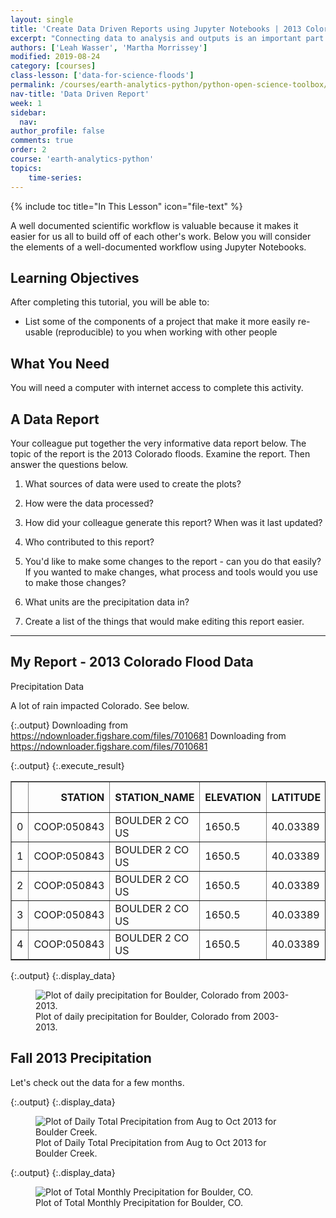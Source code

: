 ```yaml
---
layout: single
title: 'Create Data Driven Reports using Jupyter Notebooks | 2013 Colorado Flood Data'
excerpt: "Connecting data to analysis and outputs is an important part of open reproducible science. In this lesson you will explore that value of a well documented workflow."
authors: ['Leah Wasser', 'Martha Morrissey']
modified: 2019-08-24
category: [courses]
class-lesson: ['data-for-science-floods']
permalink: /courses/earth-analytics-python/python-open-science-toolbox/data-driven-reports-jupyter-notebook/
nav-title: 'Data Driven Report'
week: 1
sidebar:
  nav:
author_profile: false
comments: true
order: 2
course: 'earth-analytics-python' 
topics: 
    time-series:    
---
```


{% include toc title="In This Lesson" icon="file-text" %}

A well documented scientific workflow is valuable because it makes it easier
for us all to build off of each other's work. Below you will consider the elements
of a well-documented workflow using Jupyter Notebooks.

<div class='notice--success' markdown='1'>

## <i class="fa fa-graduation-cap" aria-hidden="true"></i> Learning Objectives

After completing this tutorial, you will be able to:

* List some of the components of a project that make it more easily re-usable (reproducible) to you when working with other people

## <i class="fa fa-check-square-o fa-2" aria-hidden="true"></i> What You Need

You will need a computer with internet access to complete this activity.

</div>

## A Data Report

Your colleague put together the very informative data report below. The topic of the report is the 2013 Colorado floods. Examine the report. Then answer the questions below.

1. What sources of data were used to create the plots?

2. How were the data processed?

3. How did your colleague generate this report? When was it last updated?

4. Who contributed to this report?

5. You'd like to make some changes to the report - can you do that easily? If you wanted to make changes, what process and tools would you use to make those changes?

6. What units are the precipitation data in?

7. Create a list of the things that would make editing this report easier.

***


## My Report - 2013 Colorado Flood Data

Precipitation Data

A lot of rain impacted Colorado. See below.



{:.output}
    Downloading from https://ndownloader.figshare.com/files/7010681
    Downloading from https://ndownloader.figshare.com/files/7010681





{:.output}
{:.execute_result}



<div>
<style scoped>
    .dataframe tbody tr th:only-of-type {
        vertical-align: middle;
    }

    .dataframe tbody tr th {
        vertical-align: top;
    }

    .dataframe thead th {
        text-align: right;
    }
</style>
<table border="1" class="dataframe">
  <thead>
    <tr style="text-align: right;">
      <th></th>
      <th>STATION</th>
      <th>STATION_NAME</th>
      <th>ELEVATION</th>
      <th>LATITUDE</th>
      <th>LONGITUDE</th>
      <th>DATE</th>
      <th>HPCP</th>
      <th>Measurement Flag</th>
      <th>Quality Flag</th>
    </tr>
  </thead>
  <tbody>
    <tr>
      <td>0</td>
      <td>COOP:050843</td>
      <td>BOULDER 2 CO US</td>
      <td>1650.5</td>
      <td>40.03389</td>
      <td>-105.28111</td>
      <td>20030101 01:00</td>
      <td>0.0</td>
      <td>g</td>
      <td></td>
    </tr>
    <tr>
      <td>1</td>
      <td>COOP:050843</td>
      <td>BOULDER 2 CO US</td>
      <td>1650.5</td>
      <td>40.03389</td>
      <td>-105.28111</td>
      <td>20030201 01:00</td>
      <td>0.0</td>
      <td>g</td>
      <td></td>
    </tr>
    <tr>
      <td>2</td>
      <td>COOP:050843</td>
      <td>BOULDER 2 CO US</td>
      <td>1650.5</td>
      <td>40.03389</td>
      <td>-105.28111</td>
      <td>20030202 19:00</td>
      <td>0.2</td>
      <td></td>
      <td></td>
    </tr>
    <tr>
      <td>3</td>
      <td>COOP:050843</td>
      <td>BOULDER 2 CO US</td>
      <td>1650.5</td>
      <td>40.03389</td>
      <td>-105.28111</td>
      <td>20030202 22:00</td>
      <td>0.1</td>
      <td></td>
      <td></td>
    </tr>
    <tr>
      <td>4</td>
      <td>COOP:050843</td>
      <td>BOULDER 2 CO US</td>
      <td>1650.5</td>
      <td>40.03389</td>
      <td>-105.28111</td>
      <td>20030203 02:00</td>
      <td>0.1</td>
      <td></td>
      <td></td>
    </tr>
  </tbody>
</table>
</div>







{:.output}
{:.display_data}

<figure>

<img src = "{{ site.url }}/images/courses/earth-analytics-python/01-science-toolbox/use-data-for-science/2018-02-05-flood-02-precip-discharge-python-example/2018-02-05-flood-02-precip-discharge-python-example_6_0.png" alt = "Plot of daily precipitation for Boulder, Colorado from 2003-2013.">
<figcaption>Plot of daily precipitation for Boulder, Colorado from 2003-2013.</figcaption>

</figure>






## Fall 2013 Precipitation



Let's check out the data for a few months.








{:.output}
{:.display_data}

<figure>

<img src = "{{ site.url }}/images/courses/earth-analytics-python/01-science-toolbox/use-data-for-science/2018-02-05-flood-02-precip-discharge-python-example/2018-02-05-flood-02-precip-discharge-python-example_9_0.png" alt = "Plot of Daily Total Precipitation from Aug to Oct 2013 for Boulder Creek.">
<figcaption>Plot of Daily Total Precipitation from Aug to Oct 2013 for Boulder Creek.</figcaption>

</figure>








{:.output}
{:.display_data}

<figure>

<img src = "{{ site.url }}/images/courses/earth-analytics-python/01-science-toolbox/use-data-for-science/2018-02-05-flood-02-precip-discharge-python-example/2018-02-05-flood-02-precip-discharge-python-example_13_0.png" alt = "Plot of Total Monthly Precipitation for Boulder, CO.">
<figcaption>Plot of Total Monthly Precipitation for Boulder, CO.</figcaption>

</figure>



